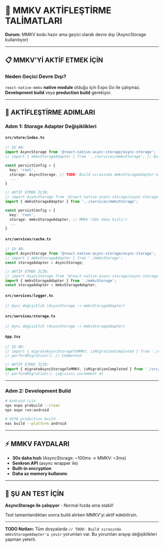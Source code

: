 # 🔧 MMKV AKTİFLEŞTİRME TALİMATLARI

**Durum:** MMKV kodu hazır ama geçici olarak devre dışı (AsyncStorage kullanılıyor)

---

## 📋 MMKV'Yİ AKTİF ETMEK İÇİN

### Neden Geçici Devre Dışı?

`react-native-mmkv` **native module** olduğu için Expo Go ile çalışmaz.
**Development build** veya **production build** gerekiyor.

---

## 🚀 AKTİFLEŞTİRME ADIMLARI

### Adım 1: Storage Adapter Değişiklikleri

#### `src/store/index.ts`
```typescript
// ŞU AN:
import AsyncStorage from '@react-native-async-storage/async-storage';
// import { mmkvStorageAdapter } from '../services/mmkvStorage'; // Build sırasında aktif edilecek

const persistConfig = {
  key: 'root',
  storage: AsyncStorage, // TODO: Build sırasında mmkvStorageAdapter'a çevir
  ...
}

// AKTİF ETMEK İÇİN:
// import AsyncStorage from '@react-native-async-storage/async-storage';
import { mmkvStorageAdapter } from '../services/mmkvStorage';

const persistConfig = {
  key: 'root',
  storage: mmkvStorageAdapter, // MMKV (30x daha hızlı!)
  ...
}
```

#### `src/services/cache.ts`
```typescript
// ŞU AN:
import AsyncStorage from '@react-native-async-storage/async-storage';
// import { mmkvStorageAdapter } from './mmkvStorage';
const storageAdapter = AsyncStorage;

// AKTİF ETMEK İÇİN:
// import AsyncStorage from '@react-native-async-storage/async-storage';
import { mmkvStorageAdapter } from './mmkvStorage';
const storageAdapter = mmkvStorageAdapter;
```

#### `src/services/logger.ts`
```typescript
// Aynı değişiklik (AsyncStorage -> mmkvStorageAdapter)
```

#### `src/services/storage.ts`
```typescript
// Aynı değişiklik (AsyncStorage -> mmkvStorageAdapter)
```

#### `App.tsx`
```typescript
// ŞU AN:
// import { migrateAsyncStorageToMMKV, isMigrationCompleted } from './src/services/migration';
// performMigration(); // Commented

// AKTİF ETMEK İÇİN:
import { migrateAsyncStorageToMMKV, isMigrationCompleted } from './src/services/migration';
// performMigration(); çağrısını uncomment et
```

---

### Adım 2: Development Build

```bash
# Android için
npx expo prebuild --clean
npx expo run:android

# VEYA production build
eas build --platform android
```

---

## ⚡ MMKV FAYDALARI

- **30x daha hızlı** (AsyncStorage: ~100ms → MMKV: ~3ms)
- **Senkron API** (async wrapper ile)
- **Built-in encryption**
- **Daha az memory kullanımı**

---

## 📱 ŞU AN TEST İÇİN

**AsyncStorage ile çalışıyor** - Normal hızda ama stabil!

Test tamamlandıktan sonra build alırken MMKV'yi aktif edebilirsin.

---

**TODO Notları:**
Tüm dosyalarda `// TODO: Build sırasında mmkvStorageAdapter'a çevir` yorumları var.
Bu yorumları arayıp değişiklikleri yapman yeterli.

